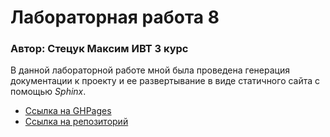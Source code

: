 # Лабораторная работа 8

### Автор: Стецук Максим ИВТ 3 курс

В данной лабораторной работе мной была проведена генерация документации к проекту и ее развертывание в виде статичного сайта с помощью _Sphinx_.

- [Ссылка на GHPages](https://xtulenchikx.github.io/HTML_Doc_PracticeTask/)
- [Ссылка на репозиторий](https://github.com/XtulenchikX/HTML_Doc_PracticeTask)
